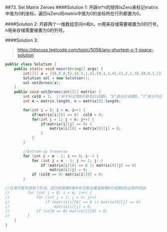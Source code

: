 ##73. Set Matrix Zeroes
####Solution 1:
开辟m*n的矩阵isZero来标记matrix中值为0的坐标，遍历isZero将matrix中值为0的坐标所在行列都置为0。

####Solution 2:
开辟两个一维数组空间m和n，m用来存储需要被置为0的行号，n用来存储需要被置为0的列号。

####Solution 3:
> https://discuss.leetcode.com/topic/5056/any-shortest-o-1-space-solution

```java
public class Solution {
    public static void main(String[] args) {
        int[][] a = {{0,0,0,5},{4,3,1,4},{0,1,1,4},{1,2,1,3},{0,0,1,1}};
        Solution sol = new Solution();
        sol.setZeroes(a);
    }
    public void setZeroes(int[][] matrix) {
        int col0 = 1;  //用于标记第0列是否应该置0，“0”表示应该置0，“1”表示不应该置0
        int m = matrix.length, n = matrix[0].length;

        for(int i = 0; i < m; i++) {
            if(matrix[i][0] == 0)  col0 = 0;
            for(int j = 1; j < n; j++) {
                if(matrix[i][j] == 0) {
                    matrix[i][0] = matrix[0][j] = 0;
                }
            }
        }

        //bottom-up traverse
        for (int i = m - 1; i >= 0; i--) {
            for (int j = n - 1; j >= 1; j--)
                if (matrix[i][0] == 0 || matrix[0][j] == 0)
                    matrix[i][j] = 0;
            if (col0 == 0) matrix[i][0] = 0;
        }

//注意不能写成如下形式，因为前面置0操作有可能会覆盖掉第0行或第0列记录的状态
//        for (int i = 0; i < m; i++) {
//            for (int j = 1; j < n; j++)
//                if (matrix[i][0] == 0 || matrix[0][j] == 0)
//                    matrix[i][j] = 0;
//            if (col0 == 0) matrix[i][0] = 0;
//        }
    }
}
```
